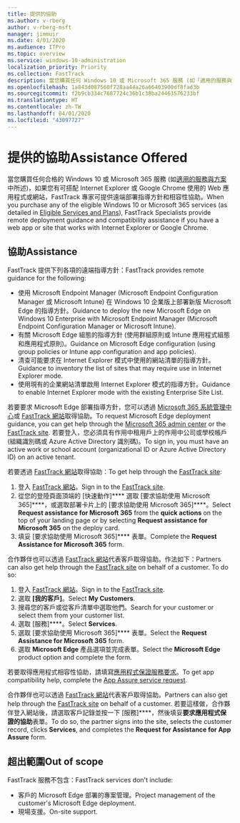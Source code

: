 ```yaml
---
title: 提供的協助
ms.author: v-rberg
author: v-rberg-msft
manager: jimmuir
ms.date: 4/01/2020
ms.audience: ITPro
ms.topic: overview
ms.service: windows-10-administration
localization_priority: Priority
ms.collection: FastTrack
description: 當您購買任何 Windows 10 或 Microsoft 365 服務 (如「適用的服務與方案」中所述)，如果您有可搭配 Internet Explorer 或 Google Chrome 使用的 Web 應用程式或網站，FastTrack 專家可提供遠端部署指導方針和相容性協助。
ms.openlocfilehash: 1a843d087560f728aa44a26a66403900df8fad3b
ms.sourcegitcommit: f2b9cb334c7687724c36b1c38ba24463576233bf
ms.translationtype: HT
ms.contentlocale: zh-TW
ms.lasthandoff: 04/01/2020
ms.locfileid: "43097727"
---
```

# <a name="assistance-offered"></a><span data-ttu-id="aab8c-103">提供的協助</span><span class="sxs-lookup"><span data-stu-id="aab8c-103">Assistance Offered</span></span>

<span data-ttu-id="aab8c-104">當您購買任何合格的 Windows 10 或 Microsoft 365 服務 (如[適用的服務與方案](M365-eligible-services-and-plans.md)中所述)，如果您有可搭配 Internet Explorer 或 Google Chrome 使用的 Web 應用程式或網站，FastTrack 專家可提供遠端部署指導方針和相容性協助。</span><span class="sxs-lookup"><span data-stu-id="aab8c-104">When you purchase any of the eligible Windows 10 or Microsoft 365 services (as detailed in [Eligible Services and Plans](M365-eligible-services-and-plans.md)), FastTrack Specialists provide remote deployment guidance and compatibility assistance if you have a web app or site that works with Internet Explorer or Google Chrome.</span></span> 

## <a name="assistance"></a><span data-ttu-id="aab8c-105">協助</span><span class="sxs-lookup"><span data-stu-id="aab8c-105">Assistance</span></span>

<span data-ttu-id="aab8c-106">FastTrack 提供下列各項的遠端指導方針：</span><span class="sxs-lookup"><span data-stu-id="aab8c-106">FastTrack provides remote guidance for the following:</span></span>
- <span data-ttu-id="aab8c-107">使用 Microsoft Endpoint Manager (Microsoft Endpoint Configuration Manager 或 Microsoft Intune) 在 Windows 10 企業版上部署新版 Microsoft Edge 的指導方針。</span><span class="sxs-lookup"><span data-stu-id="aab8c-107">Guidance to deploy the new Microsoft Edge on Windows 10 Enterprise with Microsoft Endpoint Manager (Microsoft Endpoint Configuration Manager or Microsoft Intune).</span></span>
- <span data-ttu-id="aab8c-108">有關 Microsoft Edge 組態的指導方針 (使用群組原則或 Intune 應用程式組態和應用程式原則)。</span><span class="sxs-lookup"><span data-stu-id="aab8c-108">Guidance on Microsoft Edge configuration (using group policies or Intune app configuration and app policies).</span></span>
- <span data-ttu-id="aab8c-109">清查可能要求在 Internet Explorer 模式中使用的網站清單的指導方針。</span><span class="sxs-lookup"><span data-stu-id="aab8c-109">Guidance to inventory the list of sites that may require use in Internet Explorer mode.</span></span>
- <span data-ttu-id="aab8c-110">使用現有的企業網站清單啟用 Internet Explorer 模式的指導方針。</span><span class="sxs-lookup"><span data-stu-id="aab8c-110">Guidance to enable Internet Explorer mode with the existing Enterprise Site List.</span></span>

<span data-ttu-id="aab8c-111">若要要求 Microsoft Edge 部署指導方針，您可以透過 [Microsoft 365 系統管理中心](https://go.microsoft.com/fwlink/?linkid=2032704)或 [FastTrack 網站](https://go.microsoft.com/fwlink/?linkid=780698)取得協助。</span><span class="sxs-lookup"><span data-stu-id="aab8c-111">To request Microsoft Edge deployment guidance, you can get help through the [Microsoft 365 admin center](https://go.microsoft.com/fwlink/?linkid=2032704) or the [FastTrack site](https://go.microsoft.com/fwlink/?linkid=780698).</span></span> <span data-ttu-id="aab8c-112">若要登入，您必須具有作用中租用戶上的作用中公司或學校帳戶 (組織識別碼或 Azure Active Directory 識別碼)。</span><span class="sxs-lookup"><span data-stu-id="aab8c-112">To sign in, you must have an active work or school account (organizational ID or Azure Active Directory ID) on an active tenant.</span></span> 

<span data-ttu-id="aab8c-113">若要透過 [FastTrack 網站](https://go.microsoft.com/fwlink/?linkid=780698)取得協助：</span><span class="sxs-lookup"><span data-stu-id="aab8c-113">To get help through the [FastTrack site](https://go.microsoft.com/fwlink/?linkid=780698):</span></span> 
1.    <span data-ttu-id="aab8c-114">登入 [FastTrack 網站](https://go.microsoft.com/fwlink/?linkid=780698)。</span><span class="sxs-lookup"><span data-stu-id="aab8c-114">Sign in to the [FastTrack site](https://go.microsoft.com/fwlink/?linkid=780698).</span></span> 
2.    <span data-ttu-id="aab8c-115">從您的登陸頁面頂端的 [快速動作]\*\*\*\* 選取 [要求協助使用 Microsoft 365]\*\*\*\*，或選取部署卡片上的 [要求協助使用 Microsoft 365]\*\*\*\*。</span><span class="sxs-lookup"><span data-stu-id="aab8c-115">Select **Request assistance for Microsoft 365** from the **quick actions** on the top of your landing page or by selecting **Request assistance for Microsoft 365** on the deploy card.</span></span>
3.    <span data-ttu-id="aab8c-116">填妥 [要求協助使用 Microsoft 365]\*\*\*\* 表單。</span><span class="sxs-lookup"><span data-stu-id="aab8c-116">Complete the **Request Assistance for Microsoft 365** form.</span></span>
  
<span data-ttu-id="aab8c-p102">合作夥伴也可以透過 [FastTrack 網站](https://go.microsoft.com/fwlink/?linkid=780698)代表客戶取得協助。作法如下：</span><span class="sxs-lookup"><span data-stu-id="aab8c-p102">Partners can also get help through the [FastTrack site](https://go.microsoft.com/fwlink/?linkid=780698) on behalf of a customer. To do so:</span></span>
1.    <span data-ttu-id="aab8c-119">登入 [FastTrack 網站](https://go.microsoft.com/fwlink/?linkid=780698)。</span><span class="sxs-lookup"><span data-stu-id="aab8c-119">Sign in to the [FastTrack site](https://go.microsoft.com/fwlink/?linkid=780698).</span></span> 
2.    <span data-ttu-id="aab8c-120">選取 **[我的客戶]**。</span><span class="sxs-lookup"><span data-stu-id="aab8c-120">Select **My Customers**.</span></span>
3.    <span data-ttu-id="aab8c-121">搜尋您的客戶或從客戶清單中選取他們。</span><span class="sxs-lookup"><span data-stu-id="aab8c-121">Search for your customer or select them from your customer list.</span></span>
4.    <span data-ttu-id="aab8c-122">選取 [服務]\*\*\*\*。</span><span class="sxs-lookup"><span data-stu-id="aab8c-122">Select **Services**.</span></span>
5.    <span data-ttu-id="aab8c-123">選取 [要求協助使用 Microsoft 365]\*\*\*\* 表單。</span><span class="sxs-lookup"><span data-stu-id="aab8c-123">Select the **Request Assistance for Microsoft 365** form.</span></span>
6.    <span data-ttu-id="aab8c-124">選取 **Microsoft Edge** 產品選項並完成表單。</span><span class="sxs-lookup"><span data-stu-id="aab8c-124">Select the **Microsoft Edge** product option and complete the form.</span></span>
 
<span data-ttu-id="aab8c-125">若要取得應用程式相容性協助，請填寫[應用程式保證服務要求](https://go.microsoft.com/fwlink/?linkid=2022721)。</span><span class="sxs-lookup"><span data-stu-id="aab8c-125">To get app compatibility help, complete the [App Assure service request](https://go.microsoft.com/fwlink/?linkid=2022721).</span></span>

<span data-ttu-id="aab8c-126">合作夥伴也可以透過 [FastTrack 網站](https://go.microsoft.com/fwlink/?linkid=780698)代表客戶取得協助。</span><span class="sxs-lookup"><span data-stu-id="aab8c-126">Partners can also get help through the [FastTrack site](https://go.microsoft.com/fwlink/?linkid=780698) on behalf of a customer.</span></span> <span data-ttu-id="aab8c-127">若要這樣做，合作夥伴登入網站後，請選取客戶記錄並按一下 [服務]\*\*\*\*，然後填妥**要求應用程式保證的協助**表單。</span><span class="sxs-lookup"><span data-stu-id="aab8c-127">To do so, the partner signs into the site, selects the customer record, clicks **Services**, and completes the **Request for Assistance for App Assure** form.</span></span>

## <a name="out-of-scope"></a><span data-ttu-id="aab8c-128">超出範圍</span><span class="sxs-lookup"><span data-stu-id="aab8c-128">Out of scope</span></span>

<span data-ttu-id="aab8c-129">FastTrack 服務不包含：</span><span class="sxs-lookup"><span data-stu-id="aab8c-129">FastTrack services don't include:</span></span>
- <span data-ttu-id="aab8c-130">客戶的 Microsoft Edge 部署的專案管理。</span><span class="sxs-lookup"><span data-stu-id="aab8c-130">Project management of the customer's Microsoft Edge deployment.</span></span>
- <span data-ttu-id="aab8c-131">現場支援。</span><span class="sxs-lookup"><span data-stu-id="aab8c-131">On-site support.</span></span>

